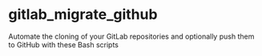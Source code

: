# gitlab_migrate_github
Automate the cloning of your GitLab repositories and optionally push them to GitHub with these Bash scripts
